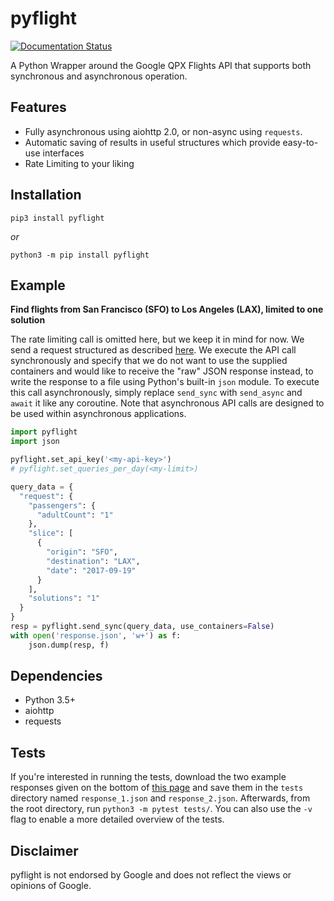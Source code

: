 # pyflight
[![Documentation Status](https://readthedocs.org/projects/pyflight/badge/?version=latest)](http://pyflight.readthedocs.io/en/latest/?badge=latest)

A Python Wrapper around the Google QPX Flights API that supports both synchronous and asynchronous operation.

## Features
- Fully asynchronous using aiohttp 2.0, or non-async using `requests`.
- Automatic saving of results in useful structures which provide easy-to-use interfaces
- Rate Limiting to your liking

## Installation
```
pip3 install pyflight
```  
*or*  
```
python3 -m pip install pyflight
```  
   
## Example
**Find flights from San Francisco (SFO) to Los Angeles (LAX), limited to one solution** 

The rate limiting call is omitted here, but we keep it in mind for now. We send a request structured as
described [here](https://developers.google.com/qpx-express/v1/trips/search). We execute the API call synchronously 
and specify that we do not want to use the supplied containers and would like to receive the "raw" JSON response 
instead, to write the response to a file using Python's built-in `json` module.
To execute this call asynchronously, simply replace `send_sync` with `send_async` and 
`await` it like any coroutine. Note that asynchronous API calls are designed to be used within
asynchronous applications.
```python
import pyflight
import json

pyflight.set_api_key('<my-api-key>')
# pyflight.set_queries_per_day(<my-limit>)

query_data = {
  "request": {
    "passengers": {
      "adultCount": "1"
    },
    "slice": [
      {
        "origin": "SFO",
        "destination": "LAX",
        "date": "2017-09-19"
      }
    ],
    "solutions": "1"
  }
}
resp = pyflight.send_sync(query_data, use_containers=False)
with open('response.json', 'w+') as f:
    json.dump(resp, f)
```

## Dependencies
- Python 3.5+
- aiohttp
- requests


## Tests
If you're interested in running the tests, download the two example responses given on the bottom of 
[this page](https://developers.google.com/qpx-express/v1/requests) and save them in the `tests` directory named
`response_1.json` and `response_2.json`. Afterwards, from the root directory, run `python3 -m pytest tests/`. 
You can also use the `-v` flag to enable a more detailed overview of the tests.
 
 
## Disclaimer
pyflight is not endorsed by Google and does not reflect the views or opinions of Google.